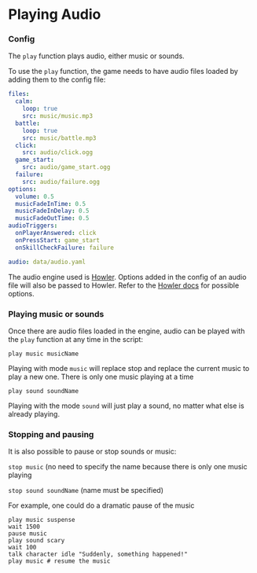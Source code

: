 # Playing Audio

### Config

The `play` function plays audio, either music or sounds.

To use the `play` function, the game needs to have audio files loaded by adding them to the config file:

```yaml
files:
  calm:
    loop: true
    src: music/music.mp3
  battle:
    loop: true
    src: music/battle.mp3
  click:
    src: audio/click.ogg
  game_start:
    src: audio/game_start.ogg
  failure:
    src: audio/failure.ogg
options:
  volume: 0.5
  musicFadeInTime: 0.5
  musicFadeInDelay: 0.5
  musicFadeOutTime: 0.5
audioTriggers:
  onPlayerAnswered: click
  onPressStart: game_start
  onSkillCheckFailure: failure
```

```yaml
audio: data/audio.yaml
```

The audio engine used is [Howler](https://howlerjs.com). Options added in the config of an audio file will also be passed to Howler. Refer to the [Howler docs](https://github.com/goldfire/howler.js#global-options) for possible options.

### Playing music or sounds

Once there are audio files loaded in the engine, audio can be played with the `play` function at any time in the script:

`play music musicName`

Playing with mode `music` will replace stop and replace the current music to play a new one. There is only one music playing at a time

`play sound soundName`

Playing with the mode `sound` will just play a sound, no matter what else is already playing.

### Stopping and pausing

It is also possible to pause or stop sounds or music:

`stop music` (no need to specify the name because there is only one music playing

`stop sound soundName` (name must be specified)

For example, one could do a dramatic pause of the music

```
play music suspense
wait 1500
pause music
play sound scary
wait 100
talk character idle "Suddenly, something happened!"
play music # resume the music
```
